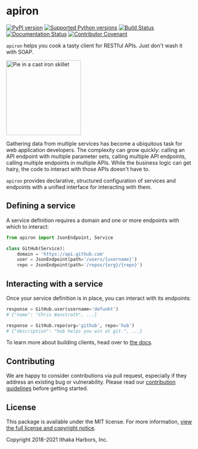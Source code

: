 # apiron

[![PyPI version](https://badge.fury.io/py/apiron.svg)](https://badge.fury.io/py/apiron)
[![Supported Python versions](https://img.shields.io/pypi/pyversions/apiron.svg)](https://pypi.org/project/apiron/)
[![Build Status](https://travis-ci.org/ithaka/apiron.svg?branch=dev)](https://travis-ci.org/ithaka/apiron)
[![Documentation Status](https://readthedocs.org/projects/apiron/badge/?version=latest)](https://apiron.readthedocs.io/en/latest/?badge=latest)
[![Contributor Covenant](https://img.shields.io/badge/Contributor%20Covenant-v1.4%20adopted-ff69b4.svg)](code-of-conduct.md)

`apiron` helps you cook a tasty client for RESTful APIs. Just don't wash it with SOAP.

<img src="https://github.com/ithaka/apiron/raw/dev/docs/_static/cast-iron-skillet.png" alt="Pie in a cast iron skillet" width="200">

Gathering data from multiple services has become a ubiquitous task for web application developers.
The complexity can grow quickly:
calling an API endpoint with multiple parameter sets,
calling multiple API endpoints,
calling multiple endpoints in multiple APIs.
While the business logic can get hairy,
the code to interact with those APIs doesn't have to.

`apiron` provides declarative, structured configuration of services and endpoints
with a unified interface for interacting with them.


## Defining a service

A service definition requires a domain
and one or more endpoints with which to interact:

```python
from apiron import JsonEndpoint, Service

class GitHub(Service):
    domain = 'https://api.github.com'
    user = JsonEndpoint(path='/users/{username}')
    repo = JsonEndpoint(path='/repos/{org}/{repo}')
```


## Interacting with a service

Once your service definition is in place, you can interact with its endpoints:

```python
response = GitHub.user(username='defunkt')
# {"name": "Chris Wanstrath", ...}

response = GitHub.repo(org='github', repo='hub')
# {"description": "hub helps you win at git.", ...}
```

To learn more about building clients, head over to [the docs](https://apiron.readthedocs.io).


## Contributing

We are happy to consider contributions via pull request,
especially if they address an existing bug or vulnerability.
Please read our [contribution guidelines](./.github/CONTRIBUTING.md) before getting started.

## License

This package is available under the MIT license.
For more information, [view the full license and copyright notice](./LICENSE).

Copyright 2018-2021 Ithaka Harbors, Inc.
